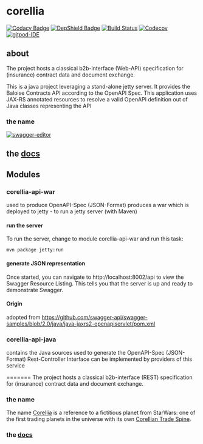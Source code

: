 # corellia

[![Codacy Badge](https://api.codacy.com/project/badge/Grade/bf6fa237dd934970991ecba2c66db23e)](https://app.codacy.com/app/baloise/corellia?utm_source=github.com&utm_medium=referral&utm_content=baloise/corellia&utm_campaign=Badge_Grade_Dashboard)
[![DepShield Badge](https://depshield.sonatype.org/badges/baloise/corellia/depshield.svg)](https://depshield.github.io)
[![Build Status](https://travis-ci.org/baloise/corellia.svg?branch=master)](https://travis-ci.org/baloise/corellia)
[![Codecov](https://img.shields.io/codecov/c/github/baloise/corellia.svg)](https://codecov.io/gh/baloise/corellia)
[![gitpod-IDE](https://img.shields.io/badge/open--IDE-as--gitpod-blue.svg?style=flat&label=openIDE)](https://gitpod.io#https://github.com/baloise/corellia)

## about

The project hosts a classical b2b-interface (Web-API) specification for (insurance) contract data and document exchange.

This is a java project leveraging a stand-alone jetty server. It provides the Baloise Contracts API according to the OpenAPI Spec. 
This application uses JAX-RS annotated resources to resolve a valid OpenAPI definition out of Java classes representing the API 


### the name
[![swagger-editor](https://img.shields.io/badge/open--API-in--editor-green.svg?style=flat&label=open-api)](https://editor.swagger.io/?url=https://raw.githubusercontent.com/baloise/corellia/JAVAMIG-3393/docs/openapi.json)

## the [docs](docs/index.md)

## Modules
### corellia-api-war
used to produce OpenAPI-Spec (JSON-Format)
produces a war which is deployed to jetty - to run a jetty server (with Maven)

#### run the server
To run the server, change to module corellia-api-war and run this task:

```
mvn package jetty:run
```

#### generate JSON representation
Once started, you can navigate to http://localhost:8002/api to view the Swagger Resource Listing.
This tells you that the server is up and ready to demonstrate Swagger.

#### Origin
adopted from https://github.com/swagger-api/swagger-samples/blob/2.0/java/java-jaxrs2-openapiservlet/pom.xml


### corellia-api-java
contains the Java sources used to generate the OpenAPI-Spec (JSON-Format)
Rest-Controller Interface can be implemented by providers of this service
 
=======
The project hosts a classical b2b-interface (REST) specification for (insurance) contract data and document exchange.

### the name

The name [Corellia](https://en.wikipedia.org/w/index.php?title=Corellia) is a reference to a fictitious planet from  StarWars: one of the first trading planets in the universe with its own [Corellian Trade Spine](https://starwars.fandom.com/wiki/Corellian_Trade_Spine).

### the [docs](docs/index.md)

